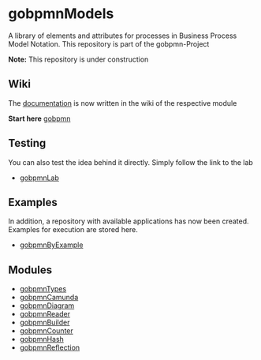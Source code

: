 # gobpmnModels

A library of elements and attributes for processes in Business Process Model Notation. This repository is part of the gobpmn-Project

**Note:** This repository is under construction

## Wiki

The [documentation](https://github.com/deemount/gobpmnModels/wiki) is now written in the wiki of the respective module

**Start here** [gobpmn](https://github.com/deemount/gobpmn)

## Testing

You can also test the idea behind it directly. Simply follow the link to the lab

+ [gobpmnLab](https://github.com/deemount/gobpmnLab)

## Examples

In addition, a repository with available applications has now been created. Examples for execution are stored here.

+ [gobpmnByExample](https://github.com/deemount/gobpmnByExample)

## Modules

+ [gobpmnTypes](https://github.com/deemount/gobpmnTypes)
+ [gobpmnCamunda](https://github.com/deemount/gobpmnCamunda)
+ [gobpmnDiagram](https://github.com/deemount/gobpmnDiagram)
+ [gobpmnReader](https://github.com/deemount/gobpmnReader)
+ [gobpmnBuilder](https://github.com/deemount/gobpmnBuilder)
+ [gobpmnCounter](https://github.com/deemount/gobpmnCounter)
+ [gobpmnHash](https://github.com/deemount/gobpmnHash)
+ [gobpmnReflection](https://github.com/deemount/gobpmnReflection)
